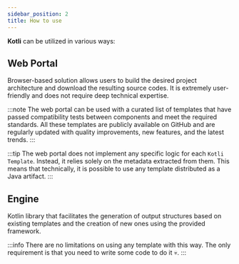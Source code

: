 ```yaml
---
sidebar_position: 2
title: How to use
---
```


**Kotli** can be utilized in various ways:

## Web Portal
Browser-based solution allows users to build the desired project architecture and download the resulting source codes.
It is extremely user-friendly and does not require deep technical expertise.

:::note
The web portal can be used with a curated list of templates that have passed compatibility tests between components and meet the required standards.
All these templates are publicly available on GitHub and are regularly updated with quality improvements, new features, and the latest trends.
:::

:::tip
The web portal does not implement any specific logic for each `Kotli Template`.
Instead, it relies solely on the metadata extracted from them.
This means that technically, it is possible to use any template distributed as a Java artifact.
:::

## Engine
Kotlin library that facilitates the generation of output structures based on existing templates and the creation of new ones using the provided framework.

:::info
There are no limitations on using any template with this way. The only requirement is that you need to write some code to do it 💀.
:::